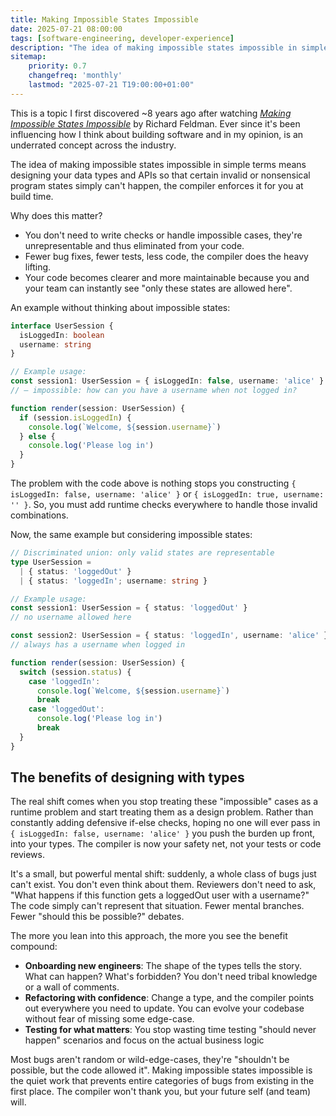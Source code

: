 ```yaml
---
title: Making Impossible States Impossible
date: 2025-07-21 08:00:00
tags: [software-engineering, developer-experience]
description: "The idea of making impossible states impossible in simple terms, means designing your data types and APIs so that certain invalid or nonsensical program states simply can't happen, the compiler enforces it for you at build time."
sitemap:
    priority: 0.7
    changefreq: 'monthly'
    lastmod: "2025-07-21 T19:00:00+01:00"
---
```


This is a topic I first discovered ~8 years ago after watching _[Making Impossible States Impossible](https://www.youtube.com/watch?v=IcgmSRJHu_8)_ by Richard Feldman. Ever since it's been influencing how I think about building software and in my opinion, is an underrated concept across the industry.

The idea of making impossible states impossible in simple terms means designing your data types and APIs so that certain invalid or nonsensical program states simply can't happen, the compiler enforces it for you at build time.

Why does this matter?

- You don't need to write checks or handle impossible cases, they're unrepresentable and thus eliminated from your code.
- Fewer bug fixes, fewer tests, less code, the compiler does the heavy lifting.
- Your code becomes clearer and more maintainable because you and your team can instantly see "only these states are allowed here".

An example without thinking about impossible states:

```typescript
interface UserSession {
  isLoggedIn: boolean
  username: string
}

// Example usage:
const session1: UserSession = { isLoggedIn: false, username: 'alice' }
// — impossible: how can you have a username when not logged in?

function render(session: UserSession) {
  if (session.isLoggedIn) {
    console.log(`Welcome, ${session.username}`)
  } else {
    console.log('Please log in')
  }
}
```

The problem with the code above is nothing stops you constructing `{ isLoggedIn: false, username: 'alice' }` or `{ isLoggedIn: true, username: '' }`. So, you must add runtime checks everywhere to handle those invalid combinations.

Now, the same example but considering impossible states:

```typescript
// Discriminated union: only valid states are representable
type UserSession =
  | { status: 'loggedOut' }
  | { status: 'loggedIn'; username: string }

// Example usage:
const session1: UserSession = { status: 'loggedOut' }
// no username allowed here

const session2: UserSession = { status: 'loggedIn', username: 'alice' }
// always has a username when logged in

function render(session: UserSession) {
  switch (session.status) {
    case 'loggedIn':
      console.log(`Welcome, ${session.username}`)
      break
    case 'loggedOut':
      console.log('Please log in')
      break
  }
}
```

## The benefits of designing with types

The real shift comes when you stop treating these "impossible" cases as a runtime problem and start treating them as a design problem. Rather than constantly adding defensive if-else checks, hoping no one will ever pass in `{ isLoggedIn: false, username: 'alice' }` you push the burden up front, into your types. The compiler is now your safety net, not your tests or code reviews.

It's a small, but powerful mental shift: suddenly, a whole class of bugs just can't exist. You don't even think about them. Reviewers don't need to ask, "What happens if this function gets a loggedOut user with a username?" The code simply can't represent that situation. Fewer mental branches. Fewer "should this be possible?" debates.

The more you lean into this approach, the more you see the benefit compound:

- **Onboarding new engineers**: The shape of the types tells the story. What can happen? What's forbidden? You don't need tribal knowledge or a wall of comments.
- **Refactoring with confidence**: Change a type, and the compiler points out everywhere you need to update. You can evolve your codebase without fear of missing some edge-case.
- **Testing for what matters**: You stop wasting time testing "should never happen" scenarios and focus on the actual business logic

Most bugs aren't random or wild-edge-cases, they're "shouldn't be possible, but the code allowed it". Making impossible states impossible is the quiet work that prevents entire categories of bugs from existing in the first place. The compiler won't thank you, but your future self (and team) will.
